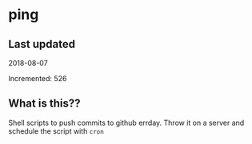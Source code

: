 # ping

## Last updated
2018-08-07

Incremented: 526

## What is this??
Shell scripts to push commits to github errday. Throw it on a server and schedule the script with `cron`
